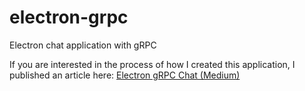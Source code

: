# electron-grpc
Electron chat application with gRPC

If you are interested in the process of how I created this application, I published an article here: 
[Electron gRPC Chat (Medium)](https://medium.com/@melle.dykstra/electron-grpc-chat-1d9392222c40)

